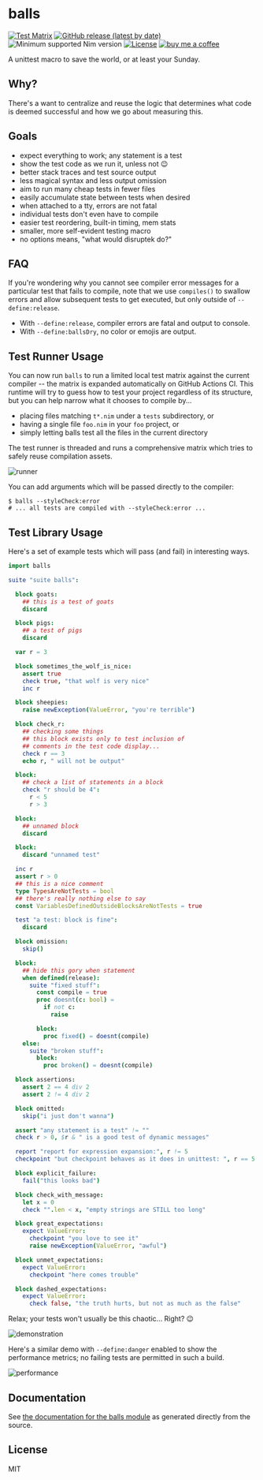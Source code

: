 # balls

[![Test Matrix](https://github.com/disruptek/balls/workflows/CI/badge.svg)](https://github.com/disruptek/balls/actions?query=workflow%3ACI)
[![GitHub release (latest by date)](https://img.shields.io/github/v/release/disruptek/balls?style=flat)](https://github.com/disruptek/balls/releases/latest)
![Minimum supported Nim version](https://img.shields.io/badge/nim-1.0.11%2B-informational?style=flat&logo=nim)
[![License](https://img.shields.io/github/license/disruptek/balls?style=flat)](#license)
[![buy me a coffee](https://img.shields.io/badge/donate-buy%20me%20a%20coffee-orange.svg)](https://www.buymeacoffee.com/disruptek)

A unittest macro to save the world, or at least your Sunday.

## Why?

There's a want to centralize and reuse the logic that determines what code is
deemed successful and how we go about measuring this.

## Goals

- expect everything to work; any statement is a test
- show the test code as we run it, unless not :wink:
- better stack traces and test source output
- less magical syntax and less output omission
- aim to run many cheap tests in fewer files
- easily accumulate state between tests when desired
- when attached to a tty, errors are not fatal
- individual tests don't even have to compile
- easier test reordering, built-in timing, mem stats
- smaller, more self-evident testing macro
- no options means, "what would disruptek do?"

## FAQ

If you're wondering why you cannot see compiler error messages for a particular
test that fails to compile, note that we use `compiles()` to swallow errors and
allow subsequent tests to get executed, but only outside of `--define:release`.

- With `--define:release`, compiler errors are fatal and output to console.
- With `--define:ballsDry`, no color or emojis are output.

## Test Runner Usage

You can now run `balls` to run a limited local test matrix against the current
compiler -- the matrix is expanded automatically on GitHub Actions CI. This
runtime will try to guess how to test your project regardless of its structure, but you can help narrow what it chooses to compile by...

- placing files matching `t*.nim` under a `tests` subdirectory, or
- having a single file `foo.nim` in your `foo` project, or
- simply letting balls test all the files in the current directory

The test runner is threaded and runs a comprehensive matrix which tries to
safely reuse compilation assets.

![runner](docs/runner.svg "test runner")

You can add arguments which will be passed directly to the compiler:

```
$ balls --styleCheck:error
# ... all tests are compiled with --styleCheck:error ...
```

## Test Library Usage

Here's a set of example tests which will pass (and fail) in interesting ways.

```nim
import balls

suite "suite balls":

  block goats:
    ## this is a test of goats
    discard

  block pigs:
    ## a test of pigs
    discard

  var r = 3

  block sometimes_the_wolf_is_nice:
    assert true
    check true, "that wolf is very nice"
    inc r

  block sheepies:
    raise newException(ValueError, "you're terrible")

  block check_r:
    ## checking some things
    ## this block exists only to test inclusion of
    ## comments in the test code display...
    check r == 3
    echo r, " will not be output"

  block:
    ## check a list of statements in a block
    check "r should be 4":
      r < 5
      r > 3

  block:
    ## unnamed block
    discard

  block:
    discard "unnamed test"

  inc r
  assert r > 0
  ## this is a nice comment
  type TypesAreNotTests = bool
  ## there's really nothing else to say
  const VariablesDefinedOutsideBlocksAreNotTests = true

  test "a test: block is fine":
    discard

  block omission:
    skip()

  block:
    ## hide this gory when statement
    when defined(release):
      suite "fixed stuff":
        const compile = true
        proc doesnt(c: bool) =
          if not c:
            raise

        block:
          proc fixed() = doesnt(compile)
    else:
      suite "broken stuff":
        block:
          proc broken() = doesnt(compile)

  block assertions:
    assert 2 == 4 div 2
    assert 2 != 4 div 2

  block omitted:
    skip("i just don't wanna")

  assert "any statement is a test" != ""
  check r > 0, $r & " is a good test of dynamic messages"

  report "report for expression expansion:", r != 5
  checkpoint "but checkpoint behaves as it does in unittest: ", r == 5

  block explicit_failure:
    fail("this looks bad")

  block check_with_message:
    let x = 0
    check "".len < x, "empty strings are STILL too long"

  block great_expectations:
    expect ValueError:
      checkpoint "you love to see it"
      raise newException(ValueError, "awful")

  block unmet_expectations:
    expect ValueError:
      checkpoint "here comes trouble"

  block dashed_expectations:
    expect ValueError:
      check false, "the truth hurts, but not as much as the false"
```

Relax; your tests won't usually be this chaotic...  Right?  😉

![demonstration](docs/demo.svg "demonstration")

Here's a similar demo with `--define:danger` enabled to show the
performance metrics; no failing tests are permitted in such a build.

![performance](docs/clean.svg "performance")

## Documentation
See [the documentation for the balls module](https://disruptek.github.io/balls/balls.html) as generated directly from the source.

## License
MIT
